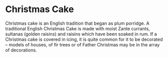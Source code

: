 # Christmas Cake

Christmas cake is an English tradition that began as plum porridge. A traditional English Christmas Cake is made with moist Zante currants, sultanas (golden raisins) and raisins which have been soaked in rum. If a Christmas cake is covered in icing, it is quite common for it to be decorated – models of houses, of fir trees or of Father Christmas may be in the array of decorations.